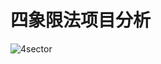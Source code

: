 # 四象限法项目分析





![4sector](http://a2.qpic.cn/psb?/V13D8Txi3Q49qn/gcQv76Zoi29nEgyOsvULH7ZUD*bLqa3U.n4Ka7PhYuc!/b/dIUBAAAAAAAA&ek=1&kp=1&pt=0&bo=dQIzAnUCMwIDACU!&tm=1508122800&sce=0-12-12&rf=0-18)
